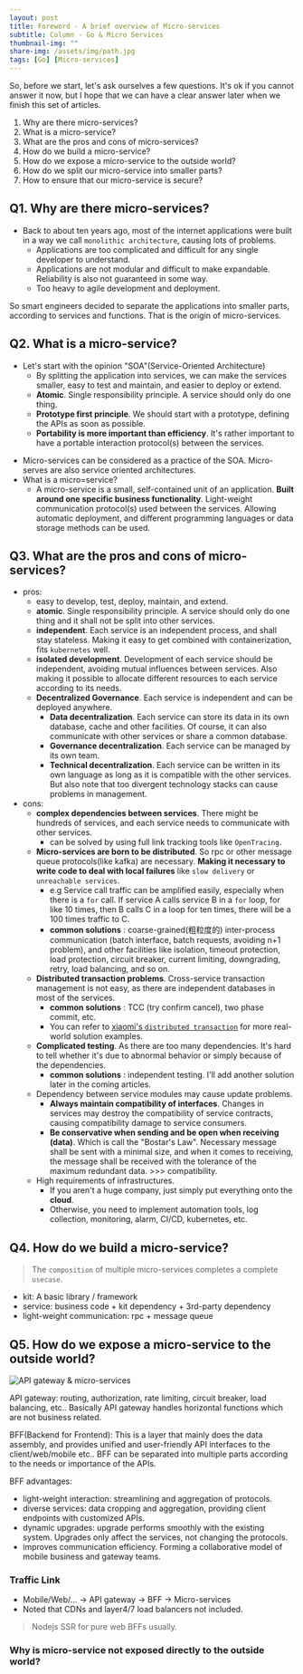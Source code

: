 ```yaml
---
layout: post
title: Foreword - A brief overview of Micro-services
subtitle: Column - Go & Micro Services
thumbnail-img: ""
share-img: /assets/img/path.jpg
tags: [Go] [Micro-services]
---
```


<!-- markdownlint-disable MD032 MD004 -->

So, before we start, let's ask ourselves a few questions. It's ok if you cannot answer it now, but I hope that we can have a clear answer later when we finish this set of articles.

1. Why are there micro-services?
2. What is a micro-service?
3. What are the pros and cons of micro-services?
4. How do we build a micro-service?
5. How do we expose a micro-service to the outside world?
6. How do we split our micro-service into smaller parts?
7. How to ensure that our micro-service is secure?

## Q1. Why are there micro-services?

* Back to about ten years ago, most of the internet applications were built in a way we call `monolithic architecture`, causing lots of problems.
  + Applications are too complicated and difficult for any single developer to understand.
  + Applications are not modular and difficult to make expandable. Reliability is also not guaranteed in some way.
  + Too heavy to agile development and deployment.

So smart engineers decided to separate the applications into smaller parts, according to services and functions. That is the origin of micro-services.

## Q2. What is a micro-service?

* Let's start with the opinion "SOA"(Service-Oriented Architecture)
  + By splitting the application into services, we can make the services smaller, easy to test and maintain, and easier to deploy or extend.
  + **Atomic**. Single responsibility principle. A service should only do one thing.
  + **Prototype first principle**. We should start with a prototype, defining the APIs as soon as possible.
  + **Portability is more important than efficiency**. It's rather important to have a portable interaction protocol(s) between the services.
- Micro-services can be considered as a practice of the SOA. Micro-serves are also service oriented architectures.
- What is a micro=service?
  + A micro-service is a small, self-contained unit of an application. **Built around one specific business functionality**. Light-weight communication protocol(s) used between the services. Allowing automatic deployment, and different programming languages or data storage methods can be used.

## Q3. What are the pros and cons of micro-services?

* pros:
  - easy to develop, test, deploy, maintain, and extend.
  - **atomic**. Single responsibility principle. A service should only do one thing and it shall not be split into other services.
  - **independent**. Each service is an independent process, and shall stay stateless. Making it easy to get combined with containerization, fits `kubernetes` well.
  - **isolated development**. Development of each service should be independent, avoiding mutual influences between services. Also making it possible to allocate different resources to each service according to its needs.
  - **Decentralized Governance**. Each service is independent and can be deployed anywhere.
    + **Data decentralization**. Each service can store its data in its own database, cache and other facilities. Of course, it can also communicate with other services or share a common database.
    + **Governance decentralization**. Each service can be managed by its own team.
    + **Technical decentralization**. Each service can be written in its own language as long as it is compatible with the other services. But also note that too divergent technology stacks can cause problems in management.
* cons:
  - **complex dependencies between services**. There might be hundreds of services, and each service needs to communicate with other services.
    + can be solved by using full link tracking tools like `OpenTracing`.
  - **Micro-services are born to be distributed**. So rpc or other message queue protocols(like kafka) are necessary. **Making it necessary to write code to deal with local failures** like `slow delivery` or `unreachable services`.
    + e.g Service call traffic can be amplified easily, especially when there is a `for` call. If service A calls service B in a `for` loop, for like 10 times, then B calls C in a loop for ten times, there will be a 100 times traffic to C.
    + **common solutions** : coarse-grained(粗粒度的) inter-process communication (batch interface, batch requests, avoiding n+1 problem), and other facilities like isolation, timeout protection, load protection,  circuit breaker, current limiting, downgrading, retry, load balancing, and so on.
  - **Distributed transaction problems**. Cross-service transaction management is not easy, as there are independent databases in most of the services.
    + **common solutions** : TCC (try confirm cancel), two phase commit, etc.
    + You can refer to [xiaomi's `distributed transaction`](https://xiaomi-info.github.io/2020/01/02/distributed-transaction/) for more real-world solution examples.
  - **Complicated testing**. As there are too many dependencies. It's hard to tell whether it's due to abnormal behavior or simply because of the dependencies.
    + **common solutions** : independent testing. I'll add another solution later in the coming articles.
  - Dependency between service modules may cause update problems.
    + **Always maintain compatibility of interfaces**. Changes in services may destroy the compatibility of service contracts, causing compatibility damage to service consumers.
    + **Be conservative when sending and be open when receiving (data)**.  Which is call the "Bostar's Law". Necessary message shall be sent with a minimal size, and when it comes to receiving, the message shall be received with the tolerance of the maximum redundant data. >>> compatibility.
  - High requirements of infrastructures.
    + If you aren't a huge company, just simply put everything onto the **cloud**.
    + Otherwise, you need to implement automation tools, log collection, monitoring, alarm, CI/CD, kubernetes, etc.

## Q4. How do we build a micro-service?

> The `composition` of multiple micro-services completes a complete `usecase`.

* kit: A basic library / framework
* service: business code + kit dependency + 3rd-party dependency
* light-weight communication: rpc + message queue

## Q5. How do we expose a micro-service to the outside world?

![API gateway & micro-services](/assets/img/micro-service-column/APIgateway&microservices.png)

API gateway: routing, authorization, rate limiting, circuit breaker, load balancing, etc.. Basically API gateway handles horizontal functions which are not business related.

BFF(Backend for Frontend): This is a layer that mainly does the data assembly, and provides unified and user-friendly API interfaces to the client/web/mobile etc.. BFF can be separated into multiple parts according to the needs or importance of the APIs.

BFF advantages:
- light-weight interaction: streamlining and aggregation of protocols.
- diverse services: data cropping and aggregation, providing client endpoints with customized APIs.
- dynamic upgrades: upgrade performs smoothly with the existing system. Upgrades only affect the services, not changing the protocols.
- improves communication efficiency. Forming a collaborative model of mobile business and gateway teams.

### Traffic Link

* Mobile/Web/... -> API gateway -> BFF -> Micro-services
* Noted that CDNs and layer4/7 load balancers not included.
> Nodejs SSR for pure web BFFs usually.

### Why is micro-service not exposed directly to the outside world?
